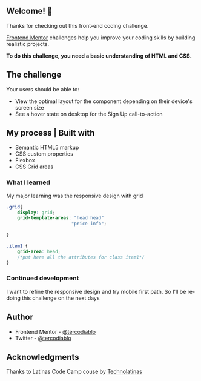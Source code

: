 ## Welcome! 👋

Thanks for checking out this front-end coding challenge.

[Frontend Mentor](https://www.frontendmentor.io) challenges help you improve your coding skills by building realistic projects.

**To do this challenge, you need a basic understanding of HTML and CSS.**

## The challenge

Your users should be able to:

- View the optimal layout for the component depending on their device's screen size
- See a hover state on desktop for the Sign Up call-to-action


## My process | Built with

- Semantic HTML5 markup
- CSS custom properties
- Flexbox
- CSS Grid areas

### What I learned

My major learning was the responsive design with grid

```css
.grid{
    display: grid;
    grid-template-areas: "head head"
                        "price info";
    
}

.item1 { 
    grid-area: head;
    /*put here all the attributes for class item1*/
}
```

### Continued development

I want to refine the responsive design and try mobile first path. So I'll be re-doing this challenge on the next days

## Author

- Frontend Mentor - [@tercodiablo](https://www.frontendmentor.io/profile/tercodiablo)
- Twitter - [@tercodiablo](https://twitter.com/tercodiablo)

## Acknowledgments

Thanks to Latinas Code Camp couse by [Technolatinas](https://technolatinas.org/)